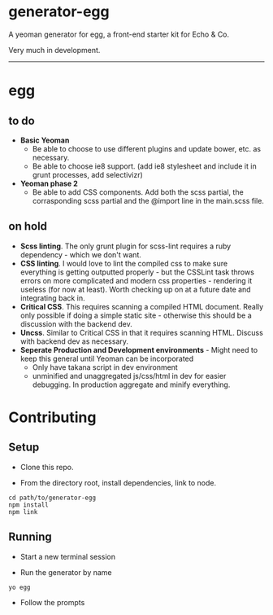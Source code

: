 # generator-egg
A yeoman generator for egg, a front-end starter kit for Echo & Co.

Very much in development.


--------
# egg


## to do

- **Basic Yeoman**
    - Be able to choose to use different plugins and update bower, etc. as necessary.
    - Be able to choose ie8 support. (add ie8 stylesheet and include it in grunt processes, add selectivizr)
- **Yeoman phase 2**
    - Be able to add CSS components. Add both the scss partial, the corrasponding scss partial and the @import line in the main.scss file.

## on hold

- **Scss linting**. The only grunt plugin for scss-lint requires a ruby dependency - which we don't want.
- **CSS linting**. I would love to lint the compiled css to make sure everything is getting outputted properly - but the CSSLint task throws errors on more complicated and modern css properties - rendering it useless (for now at least). Worth checking up on at a future date and integrating back in.
- **Critical CSS**. This requires scanning a compiled HTML document. Really only possible if doing a simple static site - otherwise this should be a discussion with the backend dev.
- **Uncss**. Similar to Critical CSS in that it requires scanning HTML. Discuss with backend dev as necessary.
- **Seperate Production and Development environments** - Might need to keep this general until Yeoman can be incorporated
    - Only have takana script in dev environment
    - unminified and unaggregated js/css/html in dev for easier debugging. In production aggregate and minify everything.

# Contributing

## Setup

- Clone this repo.

- From the directory root, install dependencies, link to node.  

`cd path/to/generator-egg`  
`npm install`  
`npm link`  

## Running  

- Start a new terminal session  

- Run the generator by name  

`yo egg`

- Follow the prompts
